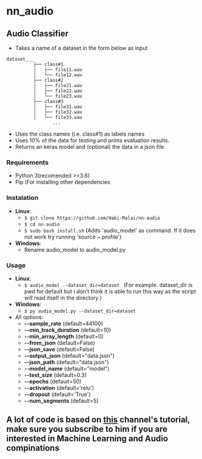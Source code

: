 # nn_audio
## Audio Classifier
- Takes a name of a dataset in the form below as input

```
dataset___
          ├── class#1
          │   ├── file11.wav
          │   └── file12.wav
          ├── class#2
          │   ├── file21.wav
          │   ├── file22.wav
          │   └── file23.wav
          ├── class#3
          │   ├── file31.wav
          │   ├── file32.wav
          │   └── file33.wav
                 ...
 ```
 - Uses the class names (i.e. class#1) as labels names
 - Uses 10% of the data for testing and prints evaluation results.
 - Returns an keras model and (optional) the data in a json file.

### Requirements
   - Python 3(recomended >=3.6)
   - Pip (For installing other dependencies

### Instalation
  - **Linux**:
    - `$ git clone https://github.com/Haki-Malai/nn-audio`
    - `$ cd nn-audio`
    - `$ sudo bash install.sh` (Adds 'audio_model' as command. If it does not work try running 'source ~\.profile')
  - **Windows**:
    - Rename audio_model to audio_model.py

### Usage
  - **Linux**:
     - `$ audio_model --dataset_dir=dataset ` (For example. dataset_dir is pwd for default but i don't think it is able to run this way as the script will read itself in the directory )
  - **Windows**:
     - `$ py audio_model.py --dataset_dir=dataset `
  - All options:
     - **--sample_rate** (default=44100)
     - **--min_track_duration** (default=10)
     - **--min_array_length** (default=0)
     - **--from_json** (default=False)
     - **--json_save** (default=False)
     - **--output_json** (default="data.json")
     - **--json_path** (default="data.json")
     - **--model_name** (default="model")
     - **--test_size** (default=0.3)
     - **--epochs** (default=50)
     - **--activation** (default='relu')
     - **--dropout** (default='True')
     - **--num_segments** (default=5)

## A lot of code is based on [this](https://www.youtube.com/channel/UCZPFjMe1uRSirmSpznqvJfQ) channel's tutorial, make sure you subscribe to him if you are interested in Machine Learning and Audio compinations
